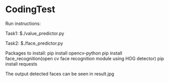 # CodingTest

Run instructions:

Task1: $./value_predictor.py

Task2: $./face_predictor.py 

Packages to install:
pip install opencv-python 
pip install face_recognition(open cv face recognition module using HOG detector) 
pip install requests 

The output detected faces can be seen in result.jpg
